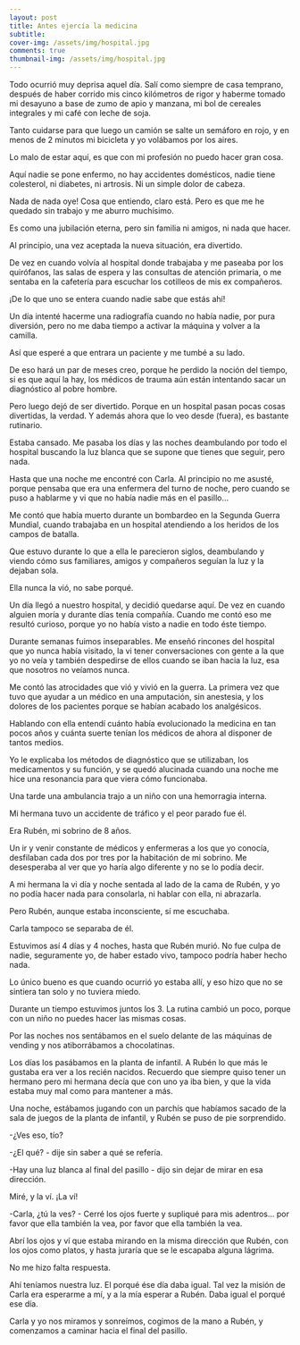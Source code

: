 ```yaml
---
layout: post
title: Antes ejercía la medicina
subtitle: 
cover-img: /assets/img/hospital.jpg
comments: true
thumbnail-img: /assets/img/hospital.jpg
---
```



Todo ocurrió muy deprisa aquel día. Salí como siempre de casa temprano, después de haber corrido mis cinco kilómetros de rigor y haberme tomado mi desayuno a base de zumo de apio y manzana, mi bol de cereales integrales y mi café con leche de soja.

  

Tanto cuidarse para que luego un camión se salte un semáforo en rojo, y en menos de 2 minutos mi bicicleta y yo volábamos por los aires.

  

Lo malo de estar aquí, es que con mi profesión no puedo hacer gran cosa.

Aquí nadie se pone enfermo, no hay accidentes domésticos, nadie tiene colesterol, ni diabetes, ni artrosis. Ni un simple dolor de cabeza. 

Nada de nada oye! Cosa que entiendo, claro está. Pero es que me he quedado sin trabajo y me aburro muchísimo.

Es como una jubilación eterna, pero sin familia ni amigos, ni nada que hacer.

  

Al principio, una vez aceptada la nueva situación, era divertido.

  

De vez en cuando volvía al hospital donde trabajaba y me paseaba por los quirófanos, las salas de espera y las consultas de atención primaria, o me sentaba en la cafetería para escuchar los cotilleos de mis ex compañeros.

¡De lo que uno se entera cuando nadie sabe que estás ahí!

  

Un día intenté hacerme una radiografía cuando no había nadie, por pura diversión, pero no me daba tiempo a activar la máquina y volver a la camilla. 

Así que esperé a que entrara un paciente y me tumbé a su lado.

De eso hará un par de meses creo, porque he perdido la noción del tiempo, si es que aquí la hay, los médicos de trauma aún están intentando sacar un diagnóstico al pobre hombre.

  

Pero luego dejó de ser divertido. Porque en un hospital pasan pocas cosas divertidas, la verdad. Y además ahora que lo veo desde (fuera), es bastante rutinario.

  

Estaba cansado. Me pasaba los días y las noches deambulando por todo el hospital buscando la luz blanca que se supone que tienes que seguir, pero nada.

  

Hasta que una noche me encontré con Carla. Al principio no me asusté, porque pensaba que era una enfermera del turno de noche, pero cuando se puso a hablarme y vi que no había nadie más en el pasillo…

  

Me contó que había muerto durante un bombardeo en la Segunda Guerra Mundial, cuando trabajaba en un hospital atendiendo a los heridos de los campos de batalla.

Que estuvo durante lo que a ella le parecieron siglos, deambulando y viendo cómo sus familiares, amigos y compañeros seguían la luz y la dejaban sola.

Ella nunca la vió, no sabe porqué.

  

Un día llegó a nuestro hospital, y decidió quedarse aquí. De vez en cuando alguien moría y durante días tenía compañía. Cuando me contó eso me resultó curioso, porque yo no había visto a nadie en todo éste tiempo.

  

Durante semanas fuimos inseparables. Me enseñó rincones del hospital que yo nunca había visitado, la vi tener conversaciones con gente a la que yo no veía y también despedirse de ellos cuando se iban hacia la luz, esa que nosotros no veíamos nunca.

  

Me contó las atrocidades que vió y vivió en la guerra. La primera vez que tuvo que ayudar a un médico en una amputación, sin anestesia, y los dolores de los pacientes porque se habían acabado los analgésicos.

  

Hablando con ella entendí cuánto había evolucionado la medicina en tan pocos años y cuánta suerte tenían los médicos de ahora al disponer de tantos medios. 

Yo le explicaba los métodos de diagnóstico que se utilizaban, los medicamentos y su función, y se quedó alucinada cuando una noche me hice una resonancia para que viera cómo funcionaba.

  

Una tarde una ambulancia trajo a un niño con una hemorragia interna.

Mi hermana tuvo un accidente de tráfico y el peor parado fue él.

Era Rubén, mi sobrino de 8 años. 

  

Un ir y venir constante de médicos y enfermeras a los que yo conocía, desfilaban cada dos por tres por la habitación de mi sobrino. Me desesperaba al ver que yo haría algo diferente y no se lo podía decir. 

A mi hermana la vi día y noche sentada al lado de la cama de Rubén, y yo no podía hacer nada para consolarla, ni hablar con ella, ni abrazarla.

Pero Rubén, aunque estaba inconsciente, sí me escuchaba.

Carla tampoco se separaba de él.

  

Estuvimos así 4 días y 4 noches, hasta que Rubén murió. No fue culpa de nadie, seguramente yo, de haber estado vivo, tampoco podría haber hecho nada.

Lo único bueno es que cuando ocurrió yo estaba allí, y eso hizo que no se sintiera tan solo y no tuviera miedo.

  

Durante un tiempo estuvimos juntos los 3. La rutina cambió un poco, porque con un niño no puedes hacer las mismas cosas. 

Por las noches nos sentábamos en el suelo delante de las máquinas de vending y nos atiborrábamos a chocolatinas. 

Los días los pasábamos en la planta de infantil. A Rubén lo que más le gustaba era ver a los recién nacidos. Recuerdo que siempre quiso tener un hermano pero mi hermana decía que con uno ya iba bien, y que la vida estaba muy mal como para mantener a más.

  

Una noche, estábamos jugando con un parchís que habíamos sacado de la sala de juegos de la planta de infantil, y Rubén se puso de pie sorprendido.

  

-¿Ves eso, tío? 
    
-¿El qué? - dije sin saber a qué se refería.
    
-Hay una luz blanca al final del pasillo - dijo sin dejar de mirar en esa dirección.
    

  

Miré, y la ví. ¡La ví!

  

-Carla, ¿tú la ves? - Cerré los ojos fuerte y supliqué para mis adentros… por favor que ella también la vea, por favor que ella también la vea. 
    

  

Abrí los ojos y ví que estaba mirando en la misma dirección que Rubén, con los ojos como platos, y hasta juraría que se le escapaba alguna lágrima.

No me hizo falta respuesta.

Ahí teníamos nuestra luz. El porqué ése día daba igual. Tal vez la misión de Carla era esperarme a mí, y a la mía esperar a Rubén. Daba igual el porqué ese día.

Carla y yo nos miramos y sonreímos, cogimos de la mano a Rubén, y comenzamos a caminar hacia el final del pasillo.

